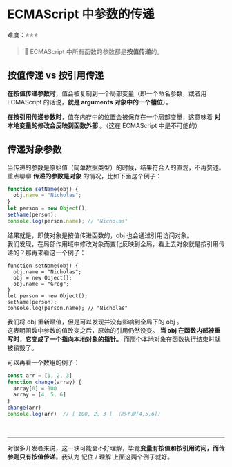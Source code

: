 # ECMAScript 中参数的传递

难度：⭐️⭐️⭐️

> 💌 ECMAScript 中所有函数的参数都是**按值传递**的。

## 按值传递 vs 按引用传递

**在按值传递参数时**，值会被复制到一个局部变量（即一个命名参数，或者用 ECMAScript 的话说，**就是 arguments 对象中的一个槽位**）。

**在按引用传递参数时**，值在内存中的位置会被保存在一个局部变量，这意味着 **对本地变量的修改会反映到函数外部** 。（这在 ECMAScript 中是不可能的）

## 传递对象参数

当传递的参数是原始值（简单数据类型）的时候，结果符合人的直观，不再赘述。<br>
重点聊聊 **传递的参数是对象** 的情况，比如下面这个例子：

```js
function setName(obj) {
  obj.name = "Nicholas";
}
let person = new Object();
setName(person);
console.log(person.name); // "Nicholas"
```

结果就是，即使对象是按值传进函数的，obj 也会通过引用访问对象。<br>
我们发现，在局部作用域中修改对象而变化反映到全局，看上去对象就是按引用传递的？那再来看这一个例子：

```js{3-4}
function setName(obj) {
  obj.name = "Nicholas";
  obj = new Object();
  obj.name = "Greg";
}
let person = new Object();
setName(person);
console.log(person.name); // "Nicholas"
```

我们将 obj 重新赋值，但是可以发现并没有影响到全局下的 obj 。<br>
这表明函数中参数的值改变之后，原始的引用仍然没变。 **当 obj 在函数内部被重写时，它变成了一个指向本地对象的指针。** 而那个本地对象在函数执行结束时就被销毁了。

可以再看一个数组的例子：

```js
const arr = [1, 2, 3]
function change(array) {
  array[0] = 100
  array = [4, 5, 6]
}
change(arr)
console.log(arr)  // [ 100, 2, 3 ] （而不是[4,5,6]）
```

<br>

---

对很多开发者来说，这一块可能会不好理解，毕竟**变量有按值和按引用访问，而传参则只有按值传递**。我认为 记住 / 理解 上面这两个例子就好。
